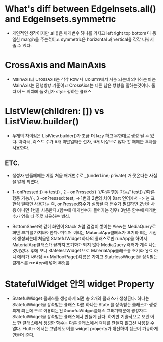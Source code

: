 # What's diff between EdgeInsets.all() and EdgeInsets.symmetric

- 개인적인 생각이지만 .all()은 매개변수 하나를 가지고 left right top bottom 다 동일한 margin을 주는것이고 symmetric은 horizontal 과 vertical을 각각 나눠서 줄 수 있다.

# CrossAxis and MainAxis

- MainAxis과 CrossAxis는 각각 Row 나 Column에서 사용 되는데 의미하는 바는 MainAxis는 진행방향 기준이고 CrossAixs는 다른 남은 방향을 말하는것이다. 둘 다 어느 위치에 둘것인가 style 정하는 클래스

# ListView(children: []) vs ListView.builder()

- 두개의 차이점은 ListView.builder()가 조금 더 lazy 하고 무한대로 생성 될 수 있다.
따라서, 리스트 수가 6개 미만일때는 전자, 6개 이상으로 많다 할 때에는 후자를 사용한다.

## ETC.
- 생성자 만들때에는 제일 처음 매개변수로 _(underLine; private) 가 못온다는 사실을 알게 되었다.

- 1- onPressed:() => test() , 2 - onPressed:() {//다른 행동 가능// test() //다른 행동 가능//}, 3 -onPressed: test,
-> 1번과 2번의 차이 Dart 언어에서 => 는 표현식 일때만 사용가능 즉, onPressed함수가 실행될 때 변수가 필요하면 2번을 사용 아니면 1번을 사용한다.(함수에 매개변수가 들어가는 경우)
3번은 함수에 매개변수가 없을 때 주로 사용하는 방식.

- BottomSheet왁 같이 화면이 Stack 처럼 겹겹이 쌓이는 View는 MediaQuery로 화면 크기를 가져와야한다. 미디어 쿼리는 MaterialApp클래스가 초기화 되는 시점에 생성되는데 처음엔 StatefulWidget 하나의 클래스로만 runApp을 하여서 MaterialApp클래스가 끝까지 초기화가 되지 않아 MediaQuery 에러가 계속 나는 것이었다.
  후에 보니 StatelessWidget 으로 MaterialApp클래스를 초기화 완료 하니 에러가 사라짐
  => MyRootPage()이름은 가지고 StatelessWidget을 상속받는 클래스를 runApp에 넣어 주었음.

# StatefulWidget 안의 widget Property
- StatefulWidget 클래스를 생성하게 되면 총 2개의 클래스가 생성된다.
  하나는 StatefulWidget을 상속받는 클래스 다른 하나는 State<T> 를 상속받는 클래스가 생성되게 되는데 주로 이용되는건 StatefulWidget클래스 그러기때문에 생성자도 StatefulWidget을 상속받는 클래스에서 만들게 된다. 하지만 기술적으로 보면 어느 한 클래스에서 생성한 함수는 다른 클래스에서 객체를 만들지 않고선 사용할 수 없다. Flutter 에서는 고맙게도 이를 widget property가 대신하여 접근이 가능하게 만들어 준다.